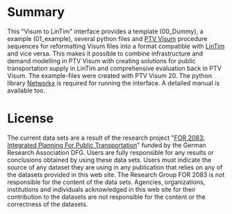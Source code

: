 # Summary
This "Visum to LinTim" interface provides a template (00_Dummy), a example (01_example), several python files and [PTV Visum](https://www.ptvgroup.com/de/loesungenprodukte/ptv-visum/) procedure sequences for reformatting Visum files into a format compatible with [LinTim](https://www.lintim.net/) and vice versa. This makes it possible to combine infrastructure and demand modelling in PTV Visum with creating solutions for public transportation supply in LinTim and comprehensive evaluation back in PTV Visum. The example-files were created with PTV Visum 20. The python library [Networkx](https://networkx.org/) is required for running the interface. A detailed manual is available too. 

# License 

The current data sets are a result of the research project "[FOR 2083: Integrated Planning For Public Transportation](https://for2083.mathematik.uni-kl.de/en/project/index)" funded by the German Research Association DFG. Users are fully responsible for any results or conclusions obtained by using these data sets. Users must indicate the source of any dataset they are using in any publication that relies on any of the datasets provided in this web site.  The Research Group FOR 2083 is not responsible for the content of the data sets. Agencies, organizations, institutions and individuals acknowledged in this web site for their contribution to the datasets are not responsible for the content or the correctness of the datasets.
